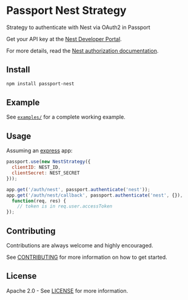 # Passport Nest Strategy

Strategy to authenticate with Nest via OAuth2 in Passport

Get your API key at the [Nest Developer Portal][portal].

For more details, read the [Nest authorization documentation][auth-docs].

## Install

``` sh
npm install passport-nest
```

## Example

See [`examples/`][examples] for a complete working example.

## Usage

Assuming an [express](http://expressjs.com/) app:

``` js
passport.use(new NestStrategy({
  clientID: NEST_ID,
  clientSecret: NEST_SECRET
}));

app.get('/auth/nest', passport.authenticate('nest'));
app.get('/auth/nest/callback', passport.authenticate('nest', {}),
  function(req, res) {
    // token is in req.user.accessToken
});
```

## Contributing

Contributions are always welcome and highly encouraged.

See [CONTRIBUTING](CONTRIBUTING.md) for more information on how to get started.

## License

Apache 2.0 - See [LICENSE](LICENSE) for more information.

[portal]: https://developer.nest.com/clients
[auth-docs]: https://developer.nest.com/documentation/cloud/authorization-overview
[examples]: https://github.com/nestlabs/passport-nest/tree/master/examples
